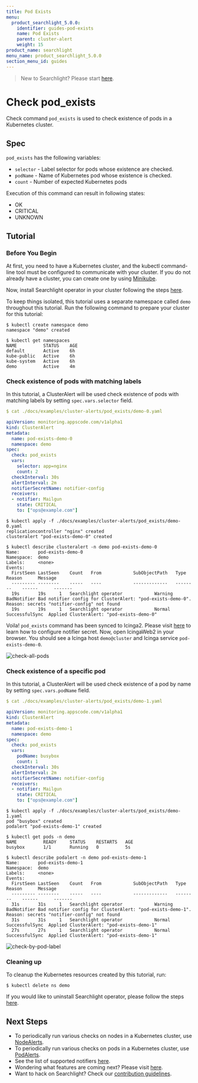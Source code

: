 ```yaml
---
title: Pod Exists
menu:
  product_searchlight_5.0.0:
    identifier: guides-pod-exists
    name: Pod Exists
    parent: cluster-alert
    weight: 15
product_name: searchlight
menu_name: product_searchlight_5.0.0
section_menu_id: guides
---
```


> New to Searchlight? Please start [here](/products/searchlight/5.0.0/concepts/README).

# Check pod_exists

Check command `pod_exists` is used to check existence of pods in a Kubernetes cluster.


## Spec
`pod_exists` has the following variables:

- `selector` - Label selector for pods whose existence are checked.
- `podName` - Name of Kubernetes pod whose existence is checked.
- `count` - Number of expected Kubernetes pods

Execution of this command can result in following states:

- OK
- CRITICAL
- UNKNOWN


## Tutorial

### Before You Begin
At first, you need to have a Kubernetes cluster, and the kubectl command-line tool must be configured to communicate with your cluster. If you do not already have a cluster, you can create one by using [Minikube](https://github.com/kubernetes/minikube).

Now, install Searchlight operator in your cluster following the steps [here](/products/searchlight/5.0.0/setup/install).

To keep things isolated, this tutorial uses a separate namespace called `demo` throughout this tutorial. Run the following command to prepare your cluster for this tutorial:

```console
$ kubectl create namespace demo
namespace "demo" created

$ kubectl get namespaces
NAME          STATUS    AGE
default       Active    6h
kube-public   Active    6h
kube-system   Active    6h
demo          Active    4m
```


### Check existence of pods with matching labels
In this tutorial, a ClusterAlert will be used check existence of pods with matching labels by setting `spec.vars.selector` field.
```yaml
$ cat ./docs/examples/cluster-alerts/pod_exists/demo-0.yaml

apiVersion: monitoring.appscode.com/v1alpha1
kind: ClusterAlert
metadata:
  name: pod-exists-demo-0
  namespace: demo
spec:
  check: pod_exists
  vars:
    selector: app=nginx
    count: 2
  checkInterval: 30s
  alertInterval: 2m
  notifierSecretName: notifier-config
  receivers:
  - notifier: Mailgun
    state: CRITICAL
    to: ["ops@example.com"]
```
```console
$ kubectl apply -f ./docs/examples/cluster-alerts/pod_exists/demo-0.yaml
replicationcontroller "nginx" created
clusteralert "pod-exists-demo-0" created

$ kubectl describe clusteralert -n demo pod-exists-demo-0
Name:		pod-exists-demo-0
Namespace:	demo
Labels:		<none>
Events:
  FirstSeen	LastSeen	Count	From			SubObjectPath	Type		Reason		Message
  ---------	--------	-----	----			-------------	--------	------		-------
  19s		19s		1	Searchlight operator			Warning		BadNotifier	Bad notifier config for ClusterAlert: "pod-exists-demo-0". Reason: secrets "notifier-config" not found
  19s		19s		1	Searchlight operator			Normal		SuccessfulSync	Applied ClusterAlert: "pod-exists-demo-0"
```

Voila! `pod_exists` command has been synced to Icinga2. Please visit [here](/products/searchlight/5.0.0/guides/notifiers) to learn how to configure notifier secret. Now, open IcingaWeb2 in your browser. You should see a Icinga host `demo@cluster` and Icinga service `pod-exists-demo-0`.

![check-all-pods](/products/searchlight/5.0.0/images/cluster-alerts/pod_exists/demo-0.png)


### Check existence of a specific pod
In this tutorial, a ClusterAlert will be used check existence of a pod by name by setting `spec.vars.podName` field.
```yaml
$ cat ./docs/examples/cluster-alerts/pod_exists/demo-1.yaml

apiVersion: monitoring.appscode.com/v1alpha1
kind: ClusterAlert
metadata:
  name: pod-exists-demo-1
  namespace: demo
spec:
  check: pod_exists
  vars:
    podName: busybox
    count: 1
  checkInterval: 30s
  alertInterval: 2m
  notifierSecretName: notifier-config
  receivers:
  - notifier: Mailgun
    state: CRITICAL
    to: ["ops@example.com"]
```
```console
$ kubectl apply -f ./docs/examples/cluster-alerts/pod_exists/demo-1.yaml
pod "busybox" created
podalert "pod-exists-demo-1" created

$ kubectl get pods -n demo
NAME          READY     STATUS    RESTARTS   AGE
busybox       1/1       Running   0          5s

$ kubectl describe podalert -n demo pod-exists-demo-1
Name:		pod-exists-demo-1
Namespace:	demo
Labels:		<none>
Events:
  FirstSeen	LastSeen	Count	From			SubObjectPath	Type		Reason		Message
  ---------	--------	-----	----			-------------	--------	------		-------
  31s		31s		1	Searchlight operator			Warning		BadNotifier	Bad notifier config for ClusterAlert: "pod-exists-demo-1". Reason: secrets "notifier-config" not found
  31s		31s		1	Searchlight operator			Normal		SuccessfulSync	Applied ClusterAlert: "pod-exists-demo-1"
  27s		27s		1	Searchlight operator			Normal		SuccessfulSync	Applied ClusterAlert: "pod-exists-demo-1"
```
![check-by-pod-label](/products/searchlight/5.0.0/images/cluster-alerts/pod_exists/demo-1.png)


### Cleaning up
To cleanup the Kubernetes resources created by this tutorial, run:
```console
$ kubectl delete ns demo
```

If you would like to uninstall Searchlight operator, please follow the steps [here](/products/searchlight/5.0.0/setup/uninstall).


## Next Steps
 - To periodically run various checks on nodes in a Kubernetes cluster, use [NodeAlerts](/products/searchlight/5.0.0/concepts/alert-types/node-alert).
 - To periodically run various checks on pods in a Kubernetes cluster, use [PodAlerts](/products/searchlight/5.0.0/concepts/alert-types/pod-alert).
 - See the list of supported notifiers [here](/products/searchlight/5.0.0/guides/notifiers).
 - Wondering what features are coming next? Please visit [here](/products/searchlight/5.0.0/roadmap).
 - Want to hack on Searchlight? Check our [contribution guidelines](/products/searchlight/5.0.0/CONTRIBUTING).
